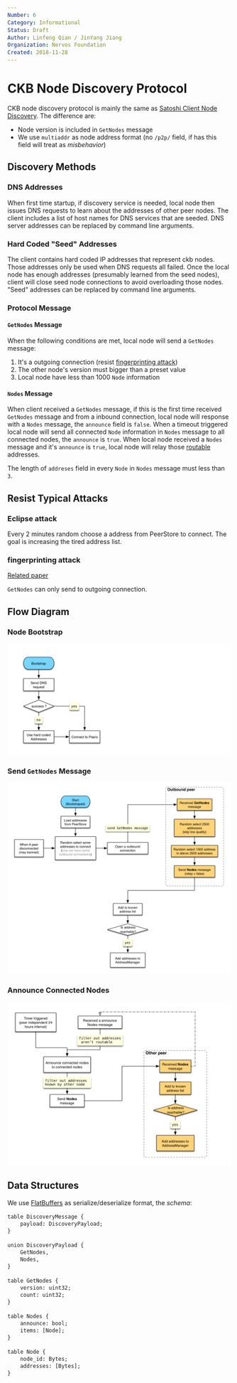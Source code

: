 ```yaml
---
Number: 6
Category: Informational
Status: Draft
Author: Linfeng Qian / JinYang Jiang
Organization: Nervos Foundation
Created: 2018-11-28
---
```


# CKB Node Discovery Protocol

CKB node discovery protocol is mainly the same as [Satoshi Client Node Discovery][0]. The difference are:
* Node version is included in `GetNodes` message
* We use `multiaddr` as node address format (no `/p2p/` field, if has this field will treat as *misbehavior*)

## Discovery Methods
### DNS Addresses
When first time startup, if discovery service is needed, local node then issues DNS requests to learn about the addresses of other peer nodes. The client includes a list of host names for DNS services that are seeded. DNS server addresses can be replaced by command line arguments.

### Hard Coded "Seed" Addresses
The client contains hard coded IP addresses that represent ckb nodes. Those addresses only be used when DNS requests all failed. Once the local node has enough addresses (presumably learned from the seed nodes), client will close seed node connections to avoid overloading those nodes. "Seed" addresses can be replaced by command line arguments.

### Protocol Message
#### `GetNodes` Message
When the following conditions are met, local node will send a `GetNodes` message:

  1. It's a outgoing connection (resist [fingerprinting attack][3])
  2. The other node's version must bigger than a preset value
  3. Local node have less than 1000 `Node` information 


#### `Nodes` Message
When client received a `GetNodes` message, if this is the first time received `GetNodes` message and from a inbound connection, local node will response with a `Nodes` message, the `announce` field is `false`. When a timeout triggered local node will send all connected `Node` information in `Nodes` message to all connected nodes, the `announce` is `true`. When local node received a `Nodes` message and it's `announce` is `true`, local node will relay those [routable][1] addresses.

The length of `addreses` field in every `Node` in `Nodes` message must less than `3`.

## Resist Typical Attacks
### Eclipse attack
Every 2 minutes random choose a address from PeerStore to connect. The goal is increasing the tired address list.

### fingerprinting attack
[Related paper][3]

`GetNodes` can only send to outgoing connection.

## Flow Diagram
### Node Bootstrap
![](images/bootstrap.png)
### Send `GetNodes` Message
![](images/get-nodes.png)
### Announce Connected Nodes
![](images/announce-nodes.png)

## Data Structures
We use [FlatBuffers][2] as serialize/deserialize format, the *schema*:

```
table DiscoveryMessage {
    payload: DiscoveryPayload;
}

union DiscoveryPayload {
    GetNodes,
    Nodes,
}

table GetNodes {
    version: uint32;
    count: uint32;
}

table Nodes {
    announce: bool;
    items: [Node];
}

table Node {
    node_id: Bytes;
    addresses: [Bytes];
}
```

[0]: https://en.bitcoin.it/wiki/Satoshi_Client_Node_Discovery
[1]: https://www.iana.org/assignments/iana-ipv4-special-registry/iana-ipv4-special-registry.xhtml
[2]: https://google.github.io/flatbuffers/
[3]: https://arxiv.org/pdf/1410.6079.pdf
